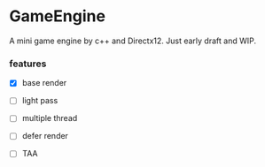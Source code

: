 # GameEngine

A mini game engine by c++ and Directx12. Just early draft and WIP.

### features
- [x] base render

- [ ] light pass

- [ ] multiple thread

- [ ] defer render

- [ ] TAA
